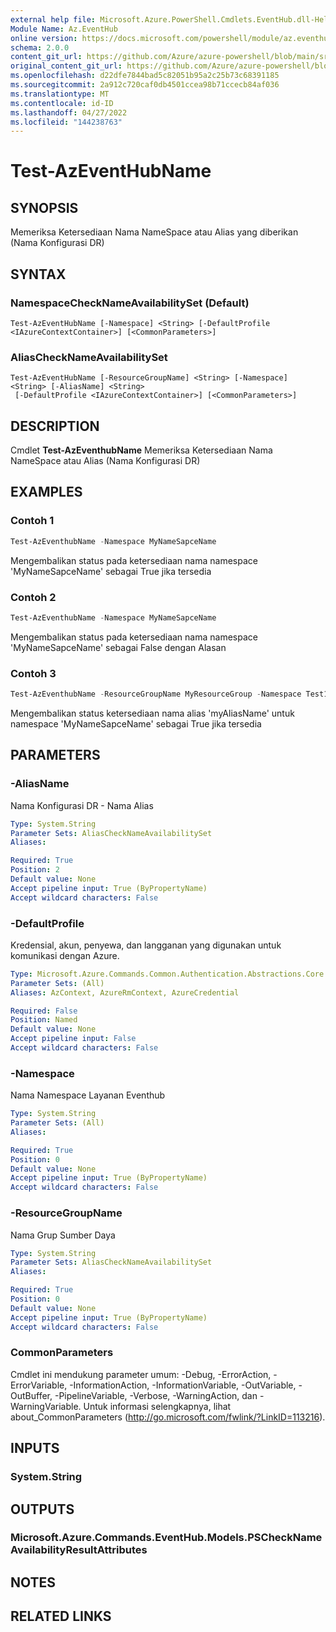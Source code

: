 ```yaml
---
external help file: Microsoft.Azure.PowerShell.Cmdlets.EventHub.dll-Help.xml
Module Name: Az.EventHub
online version: https://docs.microsoft.com/powershell/module/az.eventhub/test-azeventhubname
schema: 2.0.0
content_git_url: https://github.com/Azure/azure-powershell/blob/main/src/EventHub/EventHub/help/Test-AzEventHubName.md
original_content_git_url: https://github.com/Azure/azure-powershell/blob/main/src/EventHub/EventHub/help/Test-AzEventHubName.md
ms.openlocfilehash: d22dfe7844bad5c82051b95a2c25b73c68391185
ms.sourcegitcommit: 2a912c720caf0db4501ccea98b71ccecb84af036
ms.translationtype: MT
ms.contentlocale: id-ID
ms.lasthandoff: 04/27/2022
ms.locfileid: "144238763"
---
```

# Test-AzEventHubName

## SYNOPSIS
Memeriksa Ketersediaan Nama NameSpace atau Alias yang diberikan (Nama Konfigurasi DR)

## SYNTAX

### NamespaceCheckNameAvailabilitySet (Default)
```
Test-AzEventHubName [-Namespace] <String> [-DefaultProfile <IAzureContextContainer>] [<CommonParameters>]
```

### AliasCheckNameAvailabilitySet
```
Test-AzEventHubName [-ResourceGroupName] <String> [-Namespace] <String> [-AliasName] <String>
 [-DefaultProfile <IAzureContextContainer>] [<CommonParameters>]
```

## DESCRIPTION
Cmdlet **Test-AzEventhubName** Memeriksa Ketersediaan Nama NameSpace atau Alias (Nama Konfigurasi DR)

## EXAMPLES

### Contoh 1
```powershell
Test-AzEventhubName -Namespace MyNameSapceName
```

Mengembalikan status pada ketersediaan nama namespace 'MyNameSapceName' sebagai True jika tersedia

### Contoh 2
```powershell
Test-AzEventhubName -Namespace MyNameSapceName
```

Mengembalikan status pada ketersediaan nama namespace 'MyNameSapceName' sebagai False dengan Alasan

### Contoh 3
```powershell
Test-AzEventhubName -ResourceGroupName MyResourceGroup -Namespace Test123 -AliasName myAliasName
```

Mengembalikan status ketersediaan nama alias 'myAliasName' untuk namespace 'MyNameSapceName' sebagai True jika tersedia

## PARAMETERS

### -AliasName
Nama Konfigurasi DR - Nama Alias

```yaml
Type: System.String
Parameter Sets: AliasCheckNameAvailabilitySet
Aliases:

Required: True
Position: 2
Default value: None
Accept pipeline input: True (ByPropertyName)
Accept wildcard characters: False
```

### -DefaultProfile
Kredensial, akun, penyewa, dan langganan yang digunakan untuk komunikasi dengan Azure.

```yaml
Type: Microsoft.Azure.Commands.Common.Authentication.Abstractions.Core.IAzureContextContainer
Parameter Sets: (All)
Aliases: AzContext, AzureRmContext, AzureCredential

Required: False
Position: Named
Default value: None
Accept pipeline input: False
Accept wildcard characters: False
```

### -Namespace
Nama Namespace Layanan Eventhub

```yaml
Type: System.String
Parameter Sets: (All)
Aliases:

Required: True
Position: 0
Default value: None
Accept pipeline input: True (ByPropertyName)
Accept wildcard characters: False
```

### -ResourceGroupName
Nama Grup Sumber Daya

```yaml
Type: System.String
Parameter Sets: AliasCheckNameAvailabilitySet
Aliases:

Required: True
Position: 0
Default value: None
Accept pipeline input: True (ByPropertyName)
Accept wildcard characters: False
```

### CommonParameters
Cmdlet ini mendukung parameter umum: -Debug, -ErrorAction, -ErrorVariable, -InformationAction, -InformationVariable, -OutVariable, -OutBuffer, -PipelineVariable, -Verbose, -WarningAction, dan -WarningVariable. Untuk informasi selengkapnya, lihat about_CommonParameters (http://go.microsoft.com/fwlink/?LinkID=113216).

## INPUTS

### System.String

## OUTPUTS

### Microsoft.Azure.Commands.EventHub.Models.PSCheckNameAvailabilityResultAttributes

## NOTES

## RELATED LINKS
